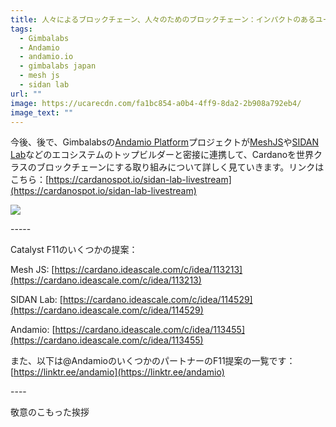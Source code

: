 ```yaml
---
title: 人々によるブロックチェーン、人々のためのブロックチェーン：インパクトのあるユースケースを解き放つ
tags:
  - Gimbalabs
  - Andamio
  - andamio.io
  - gimbalabs japan
  - mesh js
  - sidan lab
url: ""
image: https://ucarecdn.com/fa1bc854-a0b4-4ff9-8da2-2b908a792eb4/
image_text: ""
---
```


今後、後で、Gimbalabsの[Andamio Platform](https://www.andamio.io/)プロジェクトが[MeshJS](https://meshjs.dev/)や[SIDAN Lab](https://sidan.io/)などのエコシステムのトップビルダーと密接に連携して、Cardanoを世界クラスのブロックチェーンにする取り組みについて詳しく見ていきます。リンクはこちら：[https://cardanospot.io/sidan-lab-livestream](https://cardanospot.io/sidan-lab-livestream)

![](https://ucarecdn.com/e4ce02fa-394c-48bb-a612-b3cfa68e333c/-/preview/-/format/auto/-/quality/smart/)

\-----  
  
Catalyst F11のいくつかの提案：  
  
Mesh JS: [https://cardano.ideascale.com/c/idea/113213](https://cardano.ideascale.com/c/idea/113213)

SIDAN Lab: [https://cardano.ideascale.com/c/idea/114529](https://cardano.ideascale.com/c/idea/114529)

Andamio: [https://cardano.ideascale.com/c/idea/113455](https://cardano.ideascale.com/c/idea/113455)

また、以下は@AndamioのいくつかのパートナーのF11提案の一覧です：[https://linktr.ee/andamio](https://linktr.ee/andamio)  

\----

敬意のこもった挨拶
